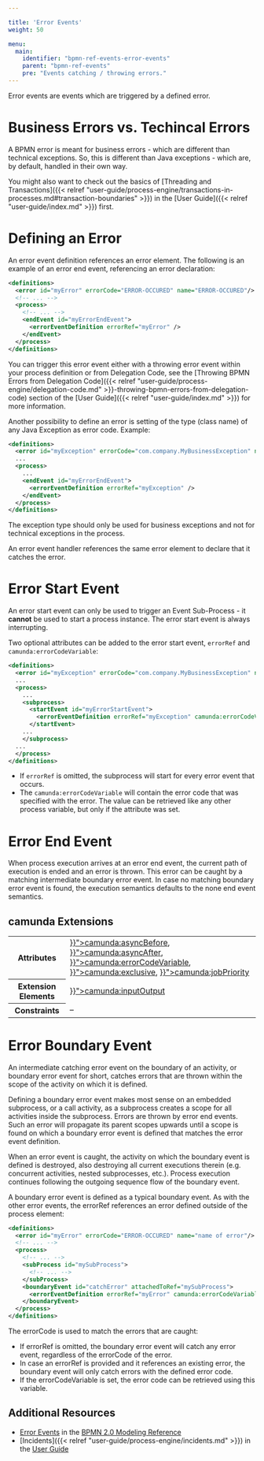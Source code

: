 ```yaml
---

title: 'Error Events'
weight: 50

menu:
  main:
    identifier: "bpmn-ref-events-error-events"
    parent: "bpmn-ref-events"
    pre: "Events catching / throwing errors."
---
```


Error events are events which are triggered by a defined error.

<div data-bpmn-diagram="implement/event-error"></div>

# Business Errors vs. Techincal Errors

A BPMN error is meant for business errors - which are different than technical exceptions. So, this is different than Java exceptions - which are, by default, handled in their own way.

You might also want to check out the basics of [Threading and Transactions]({{< relref "user-guide/process-engine/transactions-in-processes.md#transaction-boundaries" >}}) in the [User Guide]({{< relref "user-guide/index.md" >}}) first.

# Defining an Error

An error event definition references an error element. The following is an example of an error end event, referencing an error declaration:

```xml
<definitions>
  <error id="myError" errorCode="ERROR-OCCURED" name="ERROR-OCCURED"/>
  <!-- ... -->
  <process>
    <!-- ... -->
    <endEvent id="myErrorEndEvent">
      <errorEventDefinition errorRef="myError" />
    </endEvent>
  </process>
</definitions>
```

You can trigger this error event either with a throwing error event within your process definition or from Delegation Code, see the
[Throwing BPMN Errors from Delegation Code]({{< relref "user-guide/process-engine/delegation-code.md" >}}-throwing-bpmn-errors-from-delegation-code) section of the [User Guide]({{< relref "user-guide/index.md" >}}) for more information.

Another possibility to define an error is setting of the type (class name) of any Java Exception as error code. Example:

```xml
<definitions>
  <error id="myException" errorCode="com.company.MyBusinessException" name="myBusinessException"/>
  ...
  <process>
    ...
    <endEvent id="myErrorEndEvent">
      <errorEventDefinition errorRef="myException" />
    </endEvent>
  </process>
</definitions>
```

The exception type should only be used for business exceptions and not for technical exceptions in the process.

An error event handler references the same error element to declare that it catches the error.


# Error Start Event

An error start event can only be used to trigger an Event Sub-Process - it __cannot__ be used to start a process instance. The error start event is always interrupting.

<div data-bpmn-diagram="implement/event-subprocess-alternative1"></div>

Two optional attributes can be added to the error start event, <code>errorRef</code> and <code>camunda:errorCodeVariable</code>:
```xml
<definitions>
  <error id="myException" errorCode="com.company.MyBusinessException" name="myBusinessException"/>
  ...
  <process>
    ...
    <subprocess>
      <startEvent id="myErrorStartEvent">
        <errorEventDefinition errorRef="myException" camunda:errorCodeVariable="myErrorVariable"/>
      </startEvent>
    ...
    </subprocess>
  ...
  </process>
</definitions>
```
* If `errorRef` is omitted, the subprocess will start for every error event that occurs.
* The `camunda:errorCodeVariable` will contain the error code that was specified with the error. The value can be retrieved like any other process variable, but only if the attribute was set.

# Error End Event

When process execution arrives at an error end event, the current path of execution is ended and an error is thrown. This error can be caught by a matching intermediate boundary error event. In case no matching boundary error event is found, the execution semantics defaults to the none end event semantics.

## camunda Extensions

<table class="table table-striped">
  <tr>
    <th>Attributes</th>
    <td>
      <a href="{{< relref "reference/bpmn20/custom-extensions/extension-attributes.md#asyncbefore" >}}">camunda:asyncBefore</a>,
      <a href="{{< relref "reference/bpmn20/custom-extensions/extension-attributes.md#asyncafter" >}}">camunda:asyncAfter</a>,
      <a href="{{< relref "reference/bpmn20/custom-extensions/extension-attributes.md#errorcodevariable" >}}">camunda:errorCodeVariable</a>,
      <a href="{{< relref "reference/bpmn20/custom-extensions/extension-attributes.md#exclusive" >}}">camunda:exclusive</a>,
      <a href="{{< relref "reference/bpmn20/custom-extensions/extension-attributes.md#jobpriority" >}}">camunda:jobPriority</a>
    </td>
  </tr>
  <tr>
    <th>Extension Elements</th>
    <td>
      <a href="{{< relref "reference/bpmn20/custom-extensions/extension-elements.md#inputoutput" >}}">camunda:inputOutput</a>
    </td>
  </tr>
  <tr>
    <th>Constraints</th>
    <td>&ndash;</td>
  </tr>
</table>


# Error Boundary Event

An intermediate catching error event on the boundary of an activity, or boundary error event for short, catches errors that are thrown within the scope of the activity on which it is defined.

Defining a boundary error event makes most sense on an embedded subprocess, or a call activity, as a subprocess creates a scope for all activities inside the subprocess. Errors are thrown by error end events. Such an error will propagate its parent scopes upwards until a scope is found on which a boundary error event is defined that matches the error event definition.

When an error event is caught, the activity on which the boundary event is defined is destroyed, also destroying all current executions therein (e.g. concurrent activities, nested subprocesses, etc.). Process execution continues following the outgoing sequence flow of the boundary event.

<div data-bpmn-diagram="implement/event-subprocess-alternative2"></div>

A boundary error event is defined as a typical boundary event. As with the other error events, the errorRef references an error defined outside of the process element:

```xml
<definitions>
  <error id="myError" errorCode="ERROR-OCCURED" name="name of error"/>
  <!-- ... -->
  <process>
    <!-- ... -->
    <subProcess id="mySubProcess">
      <!-- ... -->
    </subProcess>
    <boundaryEvent id="catchError" attachedToRef="mySubProcess">
      <errorEventDefinition errorRef="myError" camunda:errorCodeVariable="myErrorVariable"/>
    </boundaryEvent>
  </process>
</definitions>
```

The errorCode is used to match the errors that are caught:

*   If errorRef is omitted, the boundary error event will catch any error event, regardless of the errorCode of the error.
*   In case an errorRef is provided and it references an existing error, the boundary event will only catch errors with the defined error code.
*   If the errorCodeVariable is set, the error code can be retrieved using this variable.

## Additional Resources

*   [Error Events](http://camunda.org/bpmn/reference.html#events-error) in the [BPMN 2.0 Modeling Reference](http://camunda.org/bpmn/reference.html)
*   [Incidents]({{< relref "user-guide/process-engine/incidents.md" >}}) in the [User Guide](red:/guides/user-guide/)
